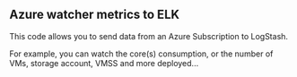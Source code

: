 ## Azure watcher metrics to ELK

This code allows you to send data from an Azure Subscription to LogStash. 

For example, you can watch the core(s) consumption, or the number of VMs, storage account, VMSS and more deployed...

